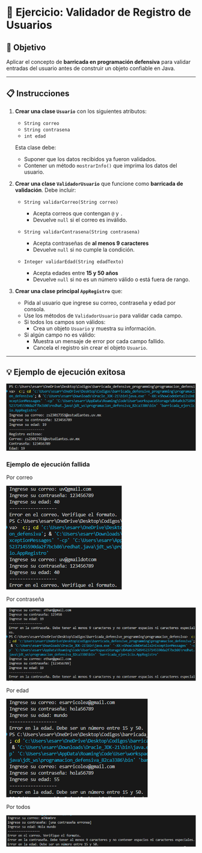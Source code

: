 # 🧪 Ejercicio: Validador de Registro de Usuarios

## 🎯 Objetivo
Aplicar el concepto de **barricada en programación defensiva** para validar entradas del usuario antes de construir un objeto confiable en Java.

---

## 📋 Instrucciones

1. **Crear una clase `Usuario`** con los siguientes atributos:
   - `String correo`
   - `String contrasena`
   - `int edad`

   Esta clase debe:
   - Suponer que los datos recibidos ya fueron validados.
   - Contener un método `mostrarInfo()` que imprima los datos del usuario.

2. **Crear una clase `ValidadorUsuario`** que funcione como **barricada de validación**. Debe incluir:

   - `String validarCorreo(String correo)`  
     - Acepta correos que contengan `@` y `.`
     - Devuelve `null` si el correo es inválido.

   - `String validarContrasena(String contrasena)`  
     - Acepta contraseñas de **al menos 9 caracteres**
     - Devuelve `null` si no cumple la condición.

   - `Integer validarEdad(String edadTexto)`  
     - Acepta edades entre **15 y 50 años**
     - Devuelve `null` si no es un número válido o está fuera de rango.

3. **Crear una clase principal `AppRegistro`** que:

   - Pida al usuario que ingrese su correo, contraseña y edad por consola.
   - Use los métodos de `ValidadorUsuario` para validar cada campo.
   - Si todos los campos son válidos:
     - Crea un objeto `Usuario` y muestra su información.
   - Si algún campo no es válido:
     - Muestra un mensaje de error por cada campo fallido.
     - Cancela el registro sin crear el objeto `Usuario`.

---

## 💡 Ejemplo de ejecución exitosa

![alt text](../../img/exitosa.png)

### Ejemplo de ejecución fallida

Por correo

![alt text](../../img/errroMail.png)

Por contraseña

![alt text](../../img/errorPss.png)

Por edad

![alt text](../../img/errorEdad.png)

Por todos

![alt text](../../img/todos.png)